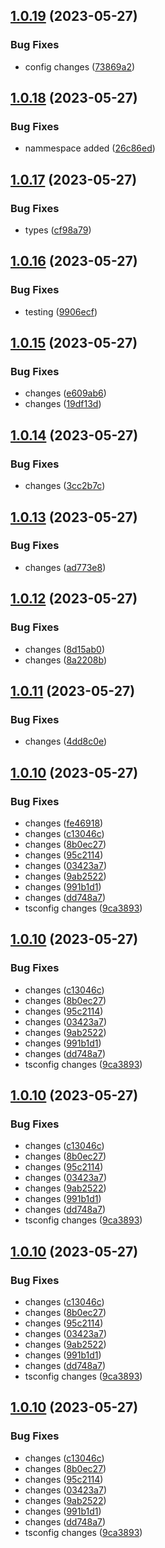 ## [1.0.19](https://github.com/shubhadip/react-vite-component-library/compare/v1.0.18...v1.0.19) (2023-05-27)


### Bug Fixes

* config changes ([73869a2](https://github.com/shubhadip/react-vite-component-library/commit/73869a2215544f139ce87a8c2b4cd1dcd22bb633))

## [1.0.18](https://github.com/shubhadip/react-vite-component-library/compare/v1.0.17...v1.0.18) (2023-05-27)


### Bug Fixes

* nammespace added ([26c86ed](https://github.com/shubhadip/react-vite-component-library/commit/26c86edda5f8eeb039239ccaad075f7fa7e1de8c))

## [1.0.17](https://github.com/shubhadip/react-vite-component-library/compare/v1.0.16...v1.0.17) (2023-05-27)


### Bug Fixes

* types ([cf98a79](https://github.com/shubhadip/react-vite-component-library/commit/cf98a79a22ebf51d7af2dcf02b8df84c6089a4ba))

## [1.0.16](https://github.com/shubhadip/react-vite-component-library/compare/v1.0.15...v1.0.16) (2023-05-27)


### Bug Fixes

* testing ([9906ecf](https://github.com/shubhadip/react-vite-component-library/commit/9906ecf9cc8199f8bb1d33f65502d5af537e34f9))

## [1.0.15](https://github.com/shubhadip/react-vite-component-library/compare/v1.0.14...v1.0.15) (2023-05-27)


### Bug Fixes

* changes ([e609ab6](https://github.com/shubhadip/react-vite-component-library/commit/e609ab604cfcb2af6fe7cc02692fd4c6bd491bc6))
* changes ([19df13d](https://github.com/shubhadip/react-vite-component-library/commit/19df13d9d9150f293a2ffc6ce3649c3727aacc45))

## [1.0.14](https://github.com/shubhadip/react-vite-component-library/compare/v1.0.13...v1.0.14) (2023-05-27)


### Bug Fixes

* changes ([3cc2b7c](https://github.com/shubhadip/react-vite-component-library/commit/3cc2b7c935b465d0e560978c952b536aa42252f2))

## [1.0.13](https://github.com/shubhadip/react-vite-component-library/compare/v1.0.12...v1.0.13) (2023-05-27)


### Bug Fixes

* changes ([ad773e8](https://github.com/shubhadip/react-vite-component-library/commit/ad773e849b3f712cdc216f6869bf1fd47c622fdb))

## [1.0.12](https://github.com/shubhadip/react-vite-component-library/compare/v1.0.11...v1.0.12) (2023-05-27)


### Bug Fixes

* changes ([8d15ab0](https://github.com/shubhadip/react-vite-component-library/commit/8d15ab02a154c14eb45a4b685825eb058bae6a26))
* changes ([8a2208b](https://github.com/shubhadip/react-vite-component-library/commit/8a2208baa9277a08aa9e79ef55010b1a68ebe7d1))

## [1.0.11](https://github.com/shubhadip/react-vite-component-library/compare/v1.0.10...v1.0.11) (2023-05-27)


### Bug Fixes

* changes ([4dd8c0e](https://github.com/shubhadip/react-vite-component-library/commit/4dd8c0e0fb220cad0f9eec9dad28ab47539c6ef9))

## [1.0.10](https://github.com/shubhadip/react-vite-component-library/compare/v1.0.9...v1.0.10) (2023-05-27)


### Bug Fixes

* changes ([fe46918](https://github.com/shubhadip/react-vite-component-library/commit/fe46918c328efe2c762a3029e31134748a482ee4))
* changes ([c13046c](https://github.com/shubhadip/react-vite-component-library/commit/c13046cce43c70f392815f003d0b1d300306bd2b))
* changes ([8b0ec27](https://github.com/shubhadip/react-vite-component-library/commit/8b0ec27678a9b3d361710f6c5d68e0c832cba754))
* changes ([95c2114](https://github.com/shubhadip/react-vite-component-library/commit/95c211443d472fd14cef4bb7595ec3af4afd3bec))
* changes ([03423a7](https://github.com/shubhadip/react-vite-component-library/commit/03423a7053387e84b2363347784eeea1e26f77f7))
* changes ([9ab2522](https://github.com/shubhadip/react-vite-component-library/commit/9ab252205523a2fb9a8a9eb31ae1f32bf9e44103))
* changes ([991b1d1](https://github.com/shubhadip/react-vite-component-library/commit/991b1d165c4f6290219dc815ae72d06e66178fd2))
* changes ([dd748a7](https://github.com/shubhadip/react-vite-component-library/commit/dd748a7f1eae2c1d4d6b9e17c214b5b6c4b4cb17))
* tsconfig changes ([9ca3893](https://github.com/shubhadip/react-vite-component-library/commit/9ca38938807d3132fc32449f78910c3c2a270af2))

## [1.0.10](https://github.com/shubhadip/react-vite-component-library/compare/v1.0.9...v1.0.10) (2023-05-27)


### Bug Fixes

* changes ([c13046c](https://github.com/shubhadip/react-vite-component-library/commit/c13046cce43c70f392815f003d0b1d300306bd2b))
* changes ([8b0ec27](https://github.com/shubhadip/react-vite-component-library/commit/8b0ec27678a9b3d361710f6c5d68e0c832cba754))
* changes ([95c2114](https://github.com/shubhadip/react-vite-component-library/commit/95c211443d472fd14cef4bb7595ec3af4afd3bec))
* changes ([03423a7](https://github.com/shubhadip/react-vite-component-library/commit/03423a7053387e84b2363347784eeea1e26f77f7))
* changes ([9ab2522](https://github.com/shubhadip/react-vite-component-library/commit/9ab252205523a2fb9a8a9eb31ae1f32bf9e44103))
* changes ([991b1d1](https://github.com/shubhadip/react-vite-component-library/commit/991b1d165c4f6290219dc815ae72d06e66178fd2))
* changes ([dd748a7](https://github.com/shubhadip/react-vite-component-library/commit/dd748a7f1eae2c1d4d6b9e17c214b5b6c4b4cb17))
* tsconfig changes ([9ca3893](https://github.com/shubhadip/react-vite-component-library/commit/9ca38938807d3132fc32449f78910c3c2a270af2))

## [1.0.10](https://github.com/shubhadip/react-vite-component-library/compare/v1.0.9...v1.0.10) (2023-05-27)


### Bug Fixes

* changes ([c13046c](https://github.com/shubhadip/react-vite-component-library/commit/c13046cce43c70f392815f003d0b1d300306bd2b))
* changes ([8b0ec27](https://github.com/shubhadip/react-vite-component-library/commit/8b0ec27678a9b3d361710f6c5d68e0c832cba754))
* changes ([95c2114](https://github.com/shubhadip/react-vite-component-library/commit/95c211443d472fd14cef4bb7595ec3af4afd3bec))
* changes ([03423a7](https://github.com/shubhadip/react-vite-component-library/commit/03423a7053387e84b2363347784eeea1e26f77f7))
* changes ([9ab2522](https://github.com/shubhadip/react-vite-component-library/commit/9ab252205523a2fb9a8a9eb31ae1f32bf9e44103))
* changes ([991b1d1](https://github.com/shubhadip/react-vite-component-library/commit/991b1d165c4f6290219dc815ae72d06e66178fd2))
* changes ([dd748a7](https://github.com/shubhadip/react-vite-component-library/commit/dd748a7f1eae2c1d4d6b9e17c214b5b6c4b4cb17))
* tsconfig changes ([9ca3893](https://github.com/shubhadip/react-vite-component-library/commit/9ca38938807d3132fc32449f78910c3c2a270af2))

## [1.0.10](https://github.com/shubhadip/react-vite-component-library/compare/v1.0.9...v1.0.10) (2023-05-27)


### Bug Fixes

* changes ([c13046c](https://github.com/shubhadip/react-vite-component-library/commit/c13046cce43c70f392815f003d0b1d300306bd2b))
* changes ([8b0ec27](https://github.com/shubhadip/react-vite-component-library/commit/8b0ec27678a9b3d361710f6c5d68e0c832cba754))
* changes ([95c2114](https://github.com/shubhadip/react-vite-component-library/commit/95c211443d472fd14cef4bb7595ec3af4afd3bec))
* changes ([03423a7](https://github.com/shubhadip/react-vite-component-library/commit/03423a7053387e84b2363347784eeea1e26f77f7))
* changes ([9ab2522](https://github.com/shubhadip/react-vite-component-library/commit/9ab252205523a2fb9a8a9eb31ae1f32bf9e44103))
* changes ([991b1d1](https://github.com/shubhadip/react-vite-component-library/commit/991b1d165c4f6290219dc815ae72d06e66178fd2))
* changes ([dd748a7](https://github.com/shubhadip/react-vite-component-library/commit/dd748a7f1eae2c1d4d6b9e17c214b5b6c4b4cb17))
* tsconfig changes ([9ca3893](https://github.com/shubhadip/react-vite-component-library/commit/9ca38938807d3132fc32449f78910c3c2a270af2))

## [1.0.10](https://github.com/shubhadip/react-vite-component-library/compare/v1.0.9...v1.0.10) (2023-05-27)


### Bug Fixes

* changes ([c13046c](https://github.com/shubhadip/react-vite-component-library/commit/c13046cce43c70f392815f003d0b1d300306bd2b))
* changes ([8b0ec27](https://github.com/shubhadip/react-vite-component-library/commit/8b0ec27678a9b3d361710f6c5d68e0c832cba754))
* changes ([95c2114](https://github.com/shubhadip/react-vite-component-library/commit/95c211443d472fd14cef4bb7595ec3af4afd3bec))
* changes ([03423a7](https://github.com/shubhadip/react-vite-component-library/commit/03423a7053387e84b2363347784eeea1e26f77f7))
* changes ([9ab2522](https://github.com/shubhadip/react-vite-component-library/commit/9ab252205523a2fb9a8a9eb31ae1f32bf9e44103))
* changes ([991b1d1](https://github.com/shubhadip/react-vite-component-library/commit/991b1d165c4f6290219dc815ae72d06e66178fd2))
* changes ([dd748a7](https://github.com/shubhadip/react-vite-component-library/commit/dd748a7f1eae2c1d4d6b9e17c214b5b6c4b4cb17))
* tsconfig changes ([9ca3893](https://github.com/shubhadip/react-vite-component-library/commit/9ca38938807d3132fc32449f78910c3c2a270af2))
